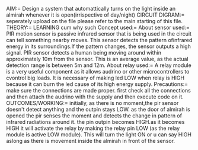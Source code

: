 AIM:= Design a system that automattically turns on the light inside an almirah whenever it is open(irrispective of day/night)
CIRCUIT DIGRAM:= seperately upload on the file please refer to the main starting of this file.
THEORY:=
LEARNING cum why such Concept used:= 
About sensor used:= PIR motion sensor is passive infrared sensor that is being used in the circuit can tell something nearby moves.
                    This sensor detects the pattern ofinfrared energy in its surroundings.If the pattern changes,
                    the sensor outputs a high signal.
                    PIR sensor detects a human being moving around within approximately 10m from the sensor. 
                    This is an average value, as the actual detection range is between 5m and 12m.
About relay used:= A relay module is a very useful component as it allows audrino or other microcontrollers to cvontrol big loads.
It is necessary of making led LOW when relay is HIGH because it can burn the led cause of its high energy supply.
Precautions:= make sure the connections are made proper.
              first check all the connections and then attach the audrino with the supply and then execute code on it.
OUTCOMES/WORKING:= initially, as there is no moment,the pir sensor doesn't detect anything and the outpin stays LOW.
                   as the door of almirah is opened the pir senses the moment and detects the change in pattern of infrared radiations around it.
                   the pin outpin becomes HIGH.as it becomes HIGH it will activate the relay by making the relay pin LOW
                   (as the relay module is active LOW module).
                   This will turn the light ON or u can say HIGH aslong as there is movement inside the almirah in front of the sensor.

